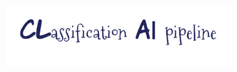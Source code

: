 <p align="center">
    <img src="https://raw.githubusercontent.com/atomicai/clai/master/docs/clai-logo.png"/>
</p>
